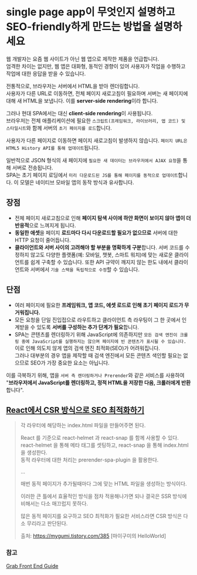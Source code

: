 # single page app이 무엇인지 설명하고 SEO-friendly하게 만드는 방법을 설명하세요 #

웹 개발자는 요즘 웹 사이트가 아닌 웹 앱으로 제작한 제품을 언급합니다.  
엄격한 차이는 없지만, 웹 앱은 대화형, 동적인 경향이 있어 사용자가 작업을 수행하고 작업에 대한 응답을 받을 수 있습니다.  

전통적으로, 브라우저는 서버에서 HTML을 받아 렌더링합니다.  
사용자가 다른 URL로 이동하면, 전체 페이지 새로고침이 필요하며 서버는 새 페이지에 대해 새 HTML을 보냅니다. 이를 **server-side rendering**이라 합니다.

그러나 현대 SPA에서는 대신 **client-side rendering**이 사용됩니다.  
브라우저는 전체 애플리케이션에 필요한 `스크립트(프레임워크, 라이브러리, 앱 코드) 및 스타일시트`와 함께 서버의 `초기 페이지를 로드`합니다.  

사용자가 다른 페이지로 이동하면 페이지 새로고침이 발생하지 않습니다.  `페이지 URL은 HTML5 History API를 통해 업데이트`됩니다.  

일반적으로 JSON 형식의 새 페이지에 `필요한 새 데이터는 브라우저에서 AJAX 요청`을 통해 서버로 전송됩니다.  
SPA는 초기 페이지 로딩에서 `미리 다운로드된 JS를 통해 페이지를 동적으로 업데이트`합니다. 이 모델은 네이티브 모바일 앱의 동작 방식과 유사합니다.

## 장점 ##

- 전체 페이지 새로고침으로 인해 **페이지 탐색 사이에 하얀 화면이 보이지 않아 앱이 더 반응적**으로 느껴지게 됩니다.
- **동일한 애셋**을 페이지 **로드마다 다시 다운로드할 필요가 없으므로** 서버에 대한 HTTP 요청이 줄어듭니다.
- **클라이언트와 서버 사이의 고려해야 할 부분을 명확하게 구분**합니다. 서버 코드를 수정하지 않고도 다양한 플랫폼(예: 모바일, 챗봇, 스마트 워치)에 맞는 새로운 클라이언트를 쉽게 구축할 수 있습니다. 또한 API 규약이 깨지지 않는 한도 내에서 클라이언트와 서버에서 `기술 스택을 독립적으로 수정`할 수 있습니다.

## 단점 ##

- 여러 페이지에 필요한 **프레임워크, 앱 코드, 에셋 로드로 인해 초기 페이지 로드가 무거워집니다.**
- 모든 요청을 단일 진입접으로 라우트하고 클라이언트 측 라우팅이 그 한 곳에서 인계받을 수 있도록 **서버를 구성하는 추가 단계가 필요**합니다.
- SPA는 콘텐츠를 렌더링하기 위해 JavaScript에 의존하지만 `모든 검색 엔진이 크롤링 중에 JavaScript를 실행하지는 않으며 페이지에 빈 콘텐츠가 표시될 수 있습니다.` 이로 인해 의도치 않게 앱의 검색 엔진 최적화(SEO)가 어려워집니다.  
그러나 대부분의 경우 앱을 제작할 때 검색 엔진에서 모든 콘텐츠 색인할 필요는 없으므로 SEO가 가장 중요한 요소는 아닙니다.  

이를 극복하기 위해, 앱을 `서버 측 렌더링하거나 Prerender`와 같은 서비스를 사용하여 "**브라우저에서 JavaScript를 렌더링하고, 정적 HTML을 저장한 다음, 크롤러에게 반환**합니다".

## [React에서 CSR 방식으로 SEO 최적화하기](https://mygumi.tistory.com/385) ##

<blockquote>
각 라우터에 해당하는 index.html 파일을 만들어주면 된다.  
  
React 를 기준으로 react-helmet 과 react-snap 를 함께 사용할 수 있다.  
react-helmet 을 통해 메타 태그를 셋팅하고, react-snap 을 통해 index.html 을 생성한다.  
동적 라우터에 대한 처리는 prerender-spa-plugin 을 활용한다.

... 

매번 동적 페이지가 추가될때마다 그에 맞는 HTML 파일을 생성하는 방식이다.

이러한 큰 틀에서 효율적인 방식을 점차 적용해나가면 되나 결국은 SSR 방식에 비해서는 다소 매끄럽지 못하다.

많은 동적 페이지를 요구하고 SEO 최적화가 필요한 서비스라면 CSR 방식은 다소 무리라고 판단된다.



출처: https://mygumi.tistory.com/385 [마이구미의 HelloWorld]
</blockquote>

### 참고 ###

[Grab Front End Guide](https://github.com/grab/front-end-guide)
